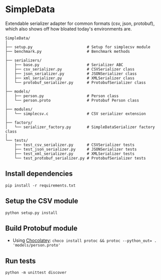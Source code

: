 # SimpleData

Extendable serializer adapter for common formats (csv, json, protobuf), which also shows off how bloated today's environments are.

```
SimpleData/
│
├── setup.py                        # Setup for simplecsv module
├── benchmark.py                    # Benchmark methods
│
├── serializers/
│   ├── base.py                     # Serializer ABC
│   ├── csv_serializer.py           # CSVSerializer class
│   ├── json_serializer.py          # JSONSerializer class
│   ├── xml_serializer.py           # XMLSerializer class
│   └── protobuf_serializer.py      # ProtobufSerializer class
│
├── models/
│   ├── person.py                   # Person class
│   └── person.proto                # Protobuf Person class 
│
├── modules/
│   └── simplecsv.c                 # CSV serializer extension
│
├── factory/
│   └── serializer_factory.py       # SimpleDataSerializer factory class
│
└── tests/
    ├── test_csv_serializer.py      # CSVSerializer tests
    ├── test_json_serializer.py     # JSONSerializer tests
    ├── test_xml_serializer.py      # XMLSerializer tests
    └── test_protobuf_serializer.py # ProtobufSerializer tests
```

## Install dependencies
`pip install -r requirements.txt`

## Setup the CSV module
`python setup.py install`

## Build Protobuf module
 - Using [Chocolatey](https://chocolatey.org/):
    `choco install protoc && protoc --python_out= . 'models/person.proto'`

## Run tests
`python -m unittest discover`
